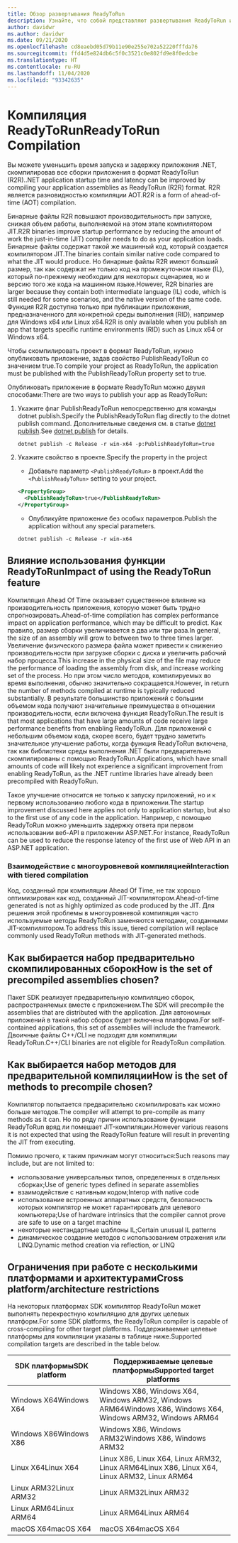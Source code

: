 ```yaml
---
title: Обзор развертывания ReadyToRun
description: Узнайте, что собой представляют развертывания ReadyToRun и зачем их использовать при публикации приложения с помощью .NET 5 и .NET Core 3.0, а также более поздних версий.
author: davidwr
ms.author: davidwr
ms.date: 09/21/2020
ms.openlocfilehash: cd8eaebd05d79b11e90e255e702a52220fffda76
ms.sourcegitcommit: ffd4d5e824db6c5f0c3521c0e802fd9e8f0edcbe
ms.translationtype: HT
ms.contentlocale: ru-RU
ms.lasthandoff: 11/04/2020
ms.locfileid: "93342635"
---
```

# <a name="readytorun-compilation"></a><span data-ttu-id="ffdc9-103">Компиляция ReadyToRun</span><span class="sxs-lookup"><span data-stu-id="ffdc9-103">ReadyToRun Compilation</span></span>

<span data-ttu-id="ffdc9-104">Вы можете уменьшить время запуска и задержку приложения .NET, скомпилировав все сборки приложения в формат ReadyToRun (R2R).</span><span class="sxs-lookup"><span data-stu-id="ffdc9-104">.NET application startup time and latency can be improved by compiling your application assemblies as ReadyToRun (R2R) format.</span></span> <span data-ttu-id="ffdc9-105">R2R является разновидностью компиляции AOT.</span><span class="sxs-lookup"><span data-stu-id="ffdc9-105">R2R is a form of ahead-of-time (AOT) compilation.</span></span>

<span data-ttu-id="ffdc9-106">Бинарные файлы R2R повышают производительность при запуске, снижая объем работы, выполняемой на этом этапе компилятором JIT.</span><span class="sxs-lookup"><span data-stu-id="ffdc9-106">R2R binaries improve startup performance by reducing the amount of work the just-in-time (JIT) compiler needs to do as your application loads.</span></span> <span data-ttu-id="ffdc9-107">Бинарные файлы содержат такой же машинный код, который создается компилятором JIT.</span><span class="sxs-lookup"><span data-stu-id="ffdc9-107">The binaries contain similar native code compared to what the JIT would produce.</span></span> <span data-ttu-id="ffdc9-108">Но бинарные файлы R2R имеют больший размер, так как содержат не только код на промежуточном языке (IL), который по-прежнему необходим для некоторых сценариев, но и версию того же кода на машинном языке.</span><span class="sxs-lookup"><span data-stu-id="ffdc9-108">However, R2R binaries are larger because they contain both intermediate language (IL) code, which is still needed for some scenarios, and the native version of the same code.</span></span> <span data-ttu-id="ffdc9-109">Функция R2R доступна только при публикации приложения, предназначенного для конкретной среды выполнения (RID), например для Windows x64 или Linux x64.</span><span class="sxs-lookup"><span data-stu-id="ffdc9-109">R2R is only available when you publish an app that targets specific runtime environments (RID) such as Linux x64 or Windows x64.</span></span>

<span data-ttu-id="ffdc9-110">Чтобы скомпилировать проект в формат ReadyToRun, нужно опубликовать приложение, задав свойство PublishReadyToRun со значением true.</span><span class="sxs-lookup"><span data-stu-id="ffdc9-110">To compile your project as ReadyToRun, the application must be published with the PublishReadyToRun property set to true.</span></span>

<span data-ttu-id="ffdc9-111">Опубликовать приложение в формате ReadyToRun можно двумя способами:</span><span class="sxs-lookup"><span data-stu-id="ffdc9-111">There are two ways to publish your app as ReadyToRun:</span></span>

01. <span data-ttu-id="ffdc9-112">Укажите флаг PublishReadyToRun непосредственно для команды dotnet publish.</span><span class="sxs-lookup"><span data-stu-id="ffdc9-112">Specify the PublishReadyToRun flag directly to the dotnet publish command.</span></span> <span data-ttu-id="ffdc9-113">Дополнительные сведения см. в статье [dotnet publish](../tools/dotnet-publish.md).</span><span class="sxs-lookup"><span data-stu-id="ffdc9-113">See [dotnet publish](../tools/dotnet-publish.md) for details.</span></span>

    ```dotnetcli
    dotnet publish -c Release -r win-x64 -p:PublishReadyToRun=true
    ```

02. <span data-ttu-id="ffdc9-114">Укажите свойство в проекте.</span><span class="sxs-lookup"><span data-stu-id="ffdc9-114">Specify the property in the project</span></span>

    - <span data-ttu-id="ffdc9-115">Добавьте параметр `<PublishReadyToRun>` в проект.</span><span class="sxs-lookup"><span data-stu-id="ffdc9-115">Add the `<PublishReadyToRun>` setting to your project.</span></span>

    ```xml
    <PropertyGroup>
      <PublishReadyToRun>true</PublishReadyToRun>
    </PropertyGroup>
    ```

    - <span data-ttu-id="ffdc9-116">Опубликуйте приложение без особых параметров.</span><span class="sxs-lookup"><span data-stu-id="ffdc9-116">Publish the application without any special parameters.</span></span>

    ```dotnetcli
    dotnet publish -c Release -r win-x64
    ```

## <a name="impact-of-using-the-readytorun-feature"></a><span data-ttu-id="ffdc9-117">Влияние использования функции ReadyToRun</span><span class="sxs-lookup"><span data-stu-id="ffdc9-117">Impact of using the ReadyToRun feature</span></span>

<span data-ttu-id="ffdc9-118">Компиляция Ahead Of Time оказывает существенное влияние на производительность приложения, которую может быть трудно спрогнозировать.</span><span class="sxs-lookup"><span data-stu-id="ffdc9-118">Ahead-of-time compilation has complex performance impact on application performance, which may be difficult to predict.</span></span> <span data-ttu-id="ffdc9-119">Как правило, размер сборки увеличивается в два или три раза.</span><span class="sxs-lookup"><span data-stu-id="ffdc9-119">In general, the size of an assembly will grow to between two to three times larger.</span></span> <span data-ttu-id="ffdc9-120">Увеличение физического размера файла может привести к снижению производительности при загрузке сборки с диска и увеличить рабочий набор процесса.</span><span class="sxs-lookup"><span data-stu-id="ffdc9-120">This increase in the physical size of the file may reduce the performance of loading the assembly from disk, and increase working set of the process.</span></span> <span data-ttu-id="ffdc9-121">Но при этом число методов, компилируемых во время выполнения, обычно значительно сокращается.</span><span class="sxs-lookup"><span data-stu-id="ffdc9-121">However, in return the number of methods compiled at runtime is typically reduced substantially.</span></span> <span data-ttu-id="ffdc9-122">В результате большинство приложений с большим объемом кода получают значительные преимущества в отношении производительности, если включена функция ReadyToRun.</span><span class="sxs-lookup"><span data-stu-id="ffdc9-122">The result is that most applications that have large amounts of code receive large performance benefits from enabling ReadyToRun.</span></span> <span data-ttu-id="ffdc9-123">Для приложений с небольшим объемом кода, скорее всего, будет трудно заметить значительное улучшение работы, когда функция ReadyToRun включена, так как библиотеки среды выполнения .NET были предварительно скомпилированы с помощью ReadyToRun.</span><span class="sxs-lookup"><span data-stu-id="ffdc9-123">Applications, which have small amounts of code will likely not experience a significant improvement from enabling ReadyToRun, as the .NET runtime libraries have already been precompiled with ReadyToRun.</span></span>

<span data-ttu-id="ffdc9-124">Такое улучшение относится не только к запуску приложений, но и к первому использованию любого кода в приложении.</span><span class="sxs-lookup"><span data-stu-id="ffdc9-124">The startup improvement discussed here applies not only to application startup, but also to the first use of any code in the application.</span></span> <span data-ttu-id="ffdc9-125">Например, с помощью ReadyToRun можно уменьшить задержку ответа при первом использовании веб-API в приложении ASP.NET.</span><span class="sxs-lookup"><span data-stu-id="ffdc9-125">For instance, ReadyToRun can be used to reduce the response latency of the first use  of Web API in an ASP.NET application.</span></span>

### <a name="interaction-with-tiered-compilation"></a><span data-ttu-id="ffdc9-126">Взаимодействие с многоуровневой компиляцией</span><span class="sxs-lookup"><span data-stu-id="ffdc9-126">Interaction with tiered compilation</span></span>

<span data-ttu-id="ffdc9-127">Код, созданный при компиляции Ahead Of Time, не так хорошо оптимизирован как код, созданный JIT-компилятором.</span><span class="sxs-lookup"><span data-stu-id="ffdc9-127">Ahead-of-time generated is not as highly optimized as code produced by the JIT.</span></span> <span data-ttu-id="ffdc9-128">Для решения этой проблемы в многоуровневой компиляция часто используемые методы ReadyToRun заменяются методами, созданными JIT-компилятором.</span><span class="sxs-lookup"><span data-stu-id="ffdc9-128">To address this issue, tiered compilation will replace commonly used ReadyToRun methods with JIT-generated methods.</span></span>

## <a name="how-is-the-set-of-precompiled-assemblies-chosen"></a><span data-ttu-id="ffdc9-129">Как выбирается набор предварительно скомпилированных сборок</span><span class="sxs-lookup"><span data-stu-id="ffdc9-129">How is the set of precompiled assemblies chosen?</span></span>

<span data-ttu-id="ffdc9-130">Пакет SDK реализует предварительную компиляцию сборок, распространяемых вместе с приложением.</span><span class="sxs-lookup"><span data-stu-id="ffdc9-130">The SDK will precompile the assemblies that are distributed with the application.</span></span> <span data-ttu-id="ffdc9-131">Для автономных приложений в такой набор сборок будет включена платформа.</span><span class="sxs-lookup"><span data-stu-id="ffdc9-131">For self-contained applications, this set of assemblies will include the framework.</span></span> <span data-ttu-id="ffdc9-132">Двоичные файлы C++/CLI не подходят для компиляции ReadyToRun.</span><span class="sxs-lookup"><span data-stu-id="ffdc9-132">C++/CLI binaries are not eligible for ReadyToRun compilation.</span></span>

## <a name="how-is-the-set-of-methods-to-precompile-chosen"></a><span data-ttu-id="ffdc9-133">Как выбирается набор методов для предварительной компиляции</span><span class="sxs-lookup"><span data-stu-id="ffdc9-133">How is the set of methods to precompile chosen?</span></span>

<span data-ttu-id="ffdc9-134">Компилятор попытается предварительно скомпилировать как можно больше методов.</span><span class="sxs-lookup"><span data-stu-id="ffdc9-134">The compiler will attempt to pre-compile as many methods as it can.</span></span> <span data-ttu-id="ffdc9-135">Но по ряду причин использование функции ReadyToRun вряд ли помешает JIT-компиляции.</span><span class="sxs-lookup"><span data-stu-id="ffdc9-135">However various reasons it is not expected that using the ReadyToRun feature will result in preventing the JIT from executing.</span></span>

<span data-ttu-id="ffdc9-136">Помимо прочего, к таким причинам могут относиться:</span><span class="sxs-lookup"><span data-stu-id="ffdc9-136">Such reasons may include, but are not limited to:</span></span>

- <span data-ttu-id="ffdc9-137">использование универсальных типов, определенных в отдельных сборках;</span><span class="sxs-lookup"><span data-stu-id="ffdc9-137">Use of generic types defined in separate assemblies</span></span>
- <span data-ttu-id="ffdc9-138">взаимодействие с нативным кодом;</span><span class="sxs-lookup"><span data-stu-id="ffdc9-138">Interop with native code</span></span>
- <span data-ttu-id="ffdc9-139">использование встроенных аппаратных средств, безопасность которых компилятор не может гарантировать для целевого компьютера;</span><span class="sxs-lookup"><span data-stu-id="ffdc9-139">Use of hardware intrinsics that the compiler cannot prove are safe to use on a target machine</span></span>
- <span data-ttu-id="ffdc9-140">некоторые нестандартные шаблоны IL;</span><span class="sxs-lookup"><span data-stu-id="ffdc9-140">Certain unusual IL patterns</span></span>
- <span data-ttu-id="ffdc9-141">динамическое создание методов с использованием отражения или LINQ.</span><span class="sxs-lookup"><span data-stu-id="ffdc9-141">Dynamic method creation via reflection, or LINQ</span></span>

## <a name="cross-platformarchitecture-restrictions"></a><span data-ttu-id="ffdc9-142">Ограничения при работе с несколькими платформами и архитектурами</span><span class="sxs-lookup"><span data-stu-id="ffdc9-142">Cross platform/architecture restrictions</span></span>

<span data-ttu-id="ffdc9-143">На некоторых платформах SDK компилятор ReadyToRun может выполнять перекрестную компиляцию для других целевых платформ.</span><span class="sxs-lookup"><span data-stu-id="ffdc9-143">For some SDK platforms, the ReadyToRun compiler is capable of cross-compiling for other target platforms.</span></span> <span data-ttu-id="ffdc9-144">Поддерживаемые целевые платформы для компиляции указаны в таблице ниже.</span><span class="sxs-lookup"><span data-stu-id="ffdc9-144">Supported compilation targets are described in the table below.</span></span>

| <span data-ttu-id="ffdc9-145">SDK платформы</span><span class="sxs-lookup"><span data-stu-id="ffdc9-145">SDK platform</span></span> | <span data-ttu-id="ffdc9-146">Поддерживаемые целевые платформы</span><span class="sxs-lookup"><span data-stu-id="ffdc9-146">Supported target platforms</span></span> |
| ------------ | --------------------------- |
| <span data-ttu-id="ffdc9-147">Windows X64</span><span class="sxs-lookup"><span data-stu-id="ffdc9-147">Windows X64</span></span>  | <span data-ttu-id="ffdc9-148">Windows X86, Windows X64, Windows ARM32, Windows ARM64</span><span class="sxs-lookup"><span data-stu-id="ffdc9-148">Windows X86, Windows X64, Windows ARM32, Windows ARM64</span></span> |
| <span data-ttu-id="ffdc9-149">Windows X86</span><span class="sxs-lookup"><span data-stu-id="ffdc9-149">Windows X86</span></span>  | <span data-ttu-id="ffdc9-150">Windows X86, Windows ARM32</span><span class="sxs-lookup"><span data-stu-id="ffdc9-150">Windows X86, Windows ARM32</span></span> |
| <span data-ttu-id="ffdc9-151">Linux X64</span><span class="sxs-lookup"><span data-stu-id="ffdc9-151">Linux X64</span></span>    | <span data-ttu-id="ffdc9-152">Linux X86, Linux X64, Linux ARM32, Linux ARM64</span><span class="sxs-lookup"><span data-stu-id="ffdc9-152">Linux X86, Linux X64, Linux ARM32, Linux ARM64</span></span> |
| <span data-ttu-id="ffdc9-153">Linux ARM32</span><span class="sxs-lookup"><span data-stu-id="ffdc9-153">Linux ARM32</span></span>  | <span data-ttu-id="ffdc9-154">Linux ARM32</span><span class="sxs-lookup"><span data-stu-id="ffdc9-154">Linux ARM32</span></span> |
| <span data-ttu-id="ffdc9-155">Linux ARM64</span><span class="sxs-lookup"><span data-stu-id="ffdc9-155">Linux ARM64</span></span>  | <span data-ttu-id="ffdc9-156">Linux ARM64</span><span class="sxs-lookup"><span data-stu-id="ffdc9-156">Linux ARM64</span></span> |
| <span data-ttu-id="ffdc9-157">macOS X64</span><span class="sxs-lookup"><span data-stu-id="ffdc9-157">macOS X64</span></span>    | <span data-ttu-id="ffdc9-158">macOS X64</span><span class="sxs-lookup"><span data-stu-id="ffdc9-158">macOS X64</span></span> |
